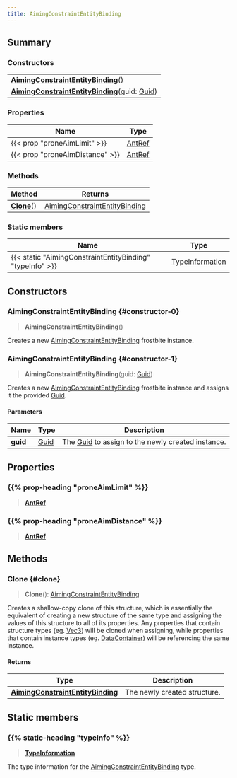```yaml
---
title: AimingConstraintEntityBinding
---
```


## Summary

### Constructors

|  |
| --- |
| **[AimingConstraintEntityBinding](#constructor-0)**() |
| **[AimingConstraintEntityBinding](#constructor-1)**(guid: [Guid](/vext/ref/shared/type/guid)) |

### Properties

| Name | Type |
| ---- | ---- |
| {{< prop "proneAimLimit" >}} | [AntRef](/vext/ref/fb/antref) |
| {{< prop "proneAimDistance" >}} | [AntRef](/vext/ref/fb/antref) |

### Methods

| Method | Returns |
| ------ | ------- |
| **[Clone](#clone)**() | [AimingConstraintEntityBinding](/vext/ref/fb/aimingconstraintentitybinding) |

### Static members

| Name | Type |
| ---- | ---- |
| {{< static "AimingConstraintEntityBinding" "typeInfo" >}} | [TypeInformation](/vext/ref/shared/type/typeinformation) |

## Constructors

### AimingConstraintEntityBinding {#constructor-0}

> **AimingConstraintEntityBinding**()

Creates a new [AimingConstraintEntityBinding](/vext/ref/fb/aimingconstraintentitybinding) frostbite instance.

### AimingConstraintEntityBinding {#constructor-1}

> **AimingConstraintEntityBinding**(guid: [Guid](/vext/ref/shared/type/guid))

Creates a new [AimingConstraintEntityBinding](/vext/ref/fb/aimingconstraintentitybinding) frostbite instance and assigns it the provided [Guid](/vext/ref/shared/type/guid).

#### Parameters

| Name | Type | Description |
| ---- | ---- | ----------- |
| **guid** | [Guid](/vext/ref/shared/type/guid) | The [Guid](/vext/ref/shared/type/guid) to assign to the newly created instance. |

## Properties

### {{% prop-heading "proneAimLimit" %}}

> **[AntRef](/vext/ref/fb/antref)**

### {{% prop-heading "proneAimDistance" %}}

> **[AntRef](/vext/ref/fb/antref)**

## Methods

### Clone {#clone}

> **Clone**(): [AimingConstraintEntityBinding](/vext/ref/fb/aimingconstraintentitybinding)

Creates a shallow-copy clone of this structure, which is essentially the equivalent of creating a new structure of the same type and assigning the values of this structure to all of its properties. Any properties that contain structure types (eg. [Vec3](/vext/ref/shared/type/vec3)) will be cloned when assigning, while properties that contain instance types (eg. [DataContainer](/vext/ref/shared/type/datacontainer)) will be referencing the same instance.

#### Returns

| Type | Description |
| ---- | ----------- |
| **[AimingConstraintEntityBinding](/vext/ref/fb/aimingconstraintentitybinding)** | The newly created structure. |

## Static members

### {{% static-heading "typeInfo" %}}

> **[TypeInformation](/vext/ref/shared/type/typeinformation)**

The type information for the [AimingConstraintEntityBinding](/vext/ref/fb/aimingconstraintentitybinding) type.

